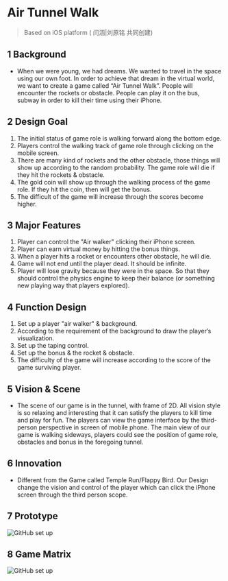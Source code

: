 # Air Tunnel Walk
> Based on iOS platform ( 闫涵|刘原铭 共同创建)

## 1 Background
* When we were young, we had dreams. We wanted to travel in the space using our own foot. In order to achieve that dream in the virtual world, we want to create a game called “Air Tunnel Walk”. People will encounter the rockets or obstacle. People can play it on the bus, subway in order to kill their time using their iPhone.

## 2 Design Goal
1. The initial status of game role is walking forward along the bottom edge. 
2. Players control the walking track of game role through clicking on the mobile screen.
3. There are many kind of rockets and the other obstacle, those things will show up according to the random probability. The game role will die if they hit the rockets & obstacle.
4. The gold coin will show up through the walking process of the game role. If they hit the coin, then will get the bonus.
5. The difficult of the game will increase through the scores become higher.

## 3 Major Features
1. Player can control the "Air walker" clicking their iPhone screen.
2. Player can earn virtual money by hitting the bonus things.
3. When a player hits a rocket or encounters other obstacle, he will die. 
4. Game will not end until the player dead. It should be infinite.
5. Player will lose gravity because they were in the space. So that they should control the physics engine to keep their balance (or something new playing way that players explored).

## 4 Function Design
1. Set up a player "air walker" & background.
2. According to the requirement of the background to draw the player’s visualization. 
3. Set up the taping control. 
4. Set up the bonus & the rocket & obstacle.
5. The difficulty of the game will increase according to the score of the game surviving player. 

## 5 Vision & Scene
* The scene of our game is in the tunnel, with frame of 2D. All vision style is so relaxing and interesting that it can satisfy the players to kill time and play for fun. 
  The players can view the game interface by the third-person perspective in screen of mobile phone. The main view of our game is walking sideways, players could see the position of game role, obstacles and bonus in the foregoing tunnel. 

## 6 Innovation
* Different from the Game called Temple Run/Flappy Bird. Our Design change the vision and control of the player which can click the iPhone screen through the third person scope. 

## 7 Prototype
![GitHub set up](http://7xqb68.com1.z0.glb.clouddn.com/Air%20tunnel%20walk.jpg)

## 8 Game Matrix
![GitHub set up](http://7xqb68.com1.z0.glb.clouddn.com/Game%20Matrix.jpg)


